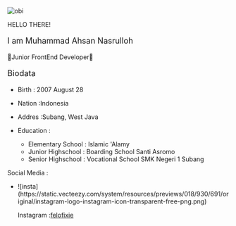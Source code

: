 ![obi](https://i.giphy.com/media/v1.Y2lkPTc5MGI3NjExN2w1MGJrbXFwcTUzaWdrb2lncWFuODBzcG01MXZ0MGF5bGtwcGUzbiZlcD12MV9pbnRlcm5hbF9naWZfYnlfaWQmY3Q9Zw/3ornk57KwDXf81rjWM/giphy.gif)
<br>


HELLO THERE!
<p style="font-size: 18px">I am Muhammad Ahsan Nasrulloh</p>
🙌Junior FrontEnd Developer🙌 

<p style="font-size: 18px">Biodata</p>
<ul>
  <li><p>Birth  :  2007 August 28</p></li>
  <li><p>Nation  :Indonesia</p></li>
  <li><p>Addres  :Subang, West Java</p></li>
  <li><p>Education  : <ul>
    <li>Elementary School  :  Islamic 'Alamy</li>
    <li>Junior Highschool  :  Boarding School Santi Asromo</li>
    <li>Senior Highschool  :  Vocational School SMK Negeri 1 Subang</li>
  </ul></p></li>
</ul>

Social Media  :
<ul>
  <li>![insta](https://static.vecteezy.com/system/resources/previews/018/930/691/original/instagram-logo-instagram-icon-transparent-free-png.png)<p> Instagram :<a href="https://www.instagram.com/felofixie/">felofixie</a></p>
  </li>
</ul>

<!---
MuhammadAhsandev/MuhammadAhsandev is a ✨ special ✨ repository because its `README.md` (this file) appears on your GitHub profile.
You can click the Preview link to take a look at your changes.
--->
